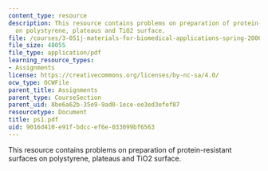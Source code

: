 ```yaml
---
content_type: resource
description: This resource contains problems on preparation of protein-resistant surfaces
  on polystyrene, plateaus and TiO2 surface.
file: /courses/3-051j-materials-for-biomedical-applications-spring-2006/9016d410e91fbdccef6e033099bf6563_ps1.pdf
file_size: 48055
file_type: application/pdf
learning_resource_types:
- Assignments
license: https://creativecommons.org/licenses/by-nc-sa/4.0/
ocw_type: OCWFile
parent_title: Assignments
parent_type: CourseSection
parent_uid: 8be6a62b-35e9-9ad0-1ece-ee3ed3efef87
resourcetype: Document
title: ps1.pdf
uid: 9016d410-e91f-bdcc-ef6e-033099bf6563
---
```

This resource contains problems on preparation of protein-resistant surfaces on polystyrene, plateaus and TiO2 surface.